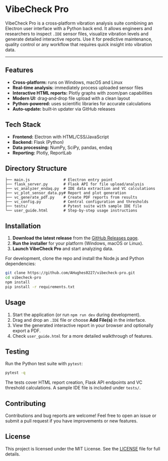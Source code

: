 # VibeCheck Pro

VibeCheck Pro is a cross‑platform vibration analysis suite combining an Electron user interface with a Python back end. It allows engineers and researchers to inspect `.IDE` sensor files, visualize vibration levels and generate detailed interactive reports. Use it for predictive maintenance, quality control or any workflow that requires quick insight into vibration data.

---

## Features

* **Cross‑platform:** runs on Windows, macOS and Linux
* **Real‑time analysis:** immediately process uploaded sensor files
* **Interactive HTML reports:** Plotly graphs with zoom/pan capabilities
* **Modern UI:** drag‑and‑drop file upload with a clean layout
* **Python‑powered:** uses scientific libraries for accurate calculations
* **Auto‑update:** built‑in updater via GitHub releases

## Tech Stack

* **Frontend:** Electron with HTML/CSS/JavaScript
* **Backend:** Flask (Python)
* **Data processing:** NumPy, SciPy, pandas, endaq
* **Reporting:** Plotly, ReportLab

## Directory Structure

```
├── main.js               # Electron entry point
├── flask_server.py       # Flask API for file upload/analysis
├── vc_analyzer_endaq.py  # IDE data extraction and VC calculations
├── vc_plot_sensor_data.py# Report and plot generation
├── vc_generate_pdf.py    # Create PDF reports from results
├── vc_config.py          # Central configuration and thresholds
├── tests/                # Pytest suite with sample IDE file
└── user_guide.html       # Step‑by‑step usage instructions
```

## Installation

1. **Download the latest release** from the [GitHub Releases page](https://github.com/AHughes0227/vibecheck-pro/releases).
2. **Run the installer** for your platform (Windows, macOS or Linux).
3. **Launch VibeCheck Pro** and start analyzing data.

For development, clone the repo and install the Node.js and Python dependencies:

```bash
git clone https://github.com/AHughes0227/vibecheck-pro.git
cd vibecheck-pro
npm install
pip install -r requirements.txt
```

## Usage

1. Start the application (or run `npm run dev` during development).
2. Drag and drop an `.IDE` file or choose **Add File(s)** in the interface.
3. View the generated interactive report in your browser and optionally export a PDF.
4. Check `user_guide.html` for a more detailed walkthrough of features.

## Testing

Run the Python test suite with `pytest`:

```bash
pytest -q
```

The tests cover HTML report creation, Flask API endpoints and VC threshold calculations. A sample IDE file is included under `tests/`.

## Contributing

Contributions and bug reports are welcome! Feel free to open an issue or submit a pull request if you have improvements or new features.

## License

This project is licensed under the MIT License. See the [LICENSE](LICENSE) file for full details.
